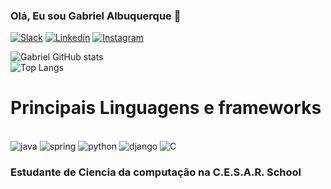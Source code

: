 
### Olá, Eu sou Gabriel Albuquerque 🎲

[![Slack](https://img.shields.io/badge/Slack-4A154B?style=for-the-badge&logo=slack&logoColor=white)](https://app.slack.com/client/T94NN49B5) [![Linkedin](https://img.shields.io/badge/LinkedIn-0077B5?style=for-the-badge&logo=linkedin&logoColor=white)](https://www.linkedin.com/in/gabriel-albuquerque-04878b296/) [![Instagram](https://img.shields.io/badge/Instagram-E4405F?style=for-the-badge&logo=instagram&logoColor=white)](https://www.instagram.com/g4el_mca?igsh=MWd6cjAxaDJodmFyMw%3D%3D&utm_source=qr)

![Gabriel GitHub stats](https://github-readme-stats.vercel.app/api?username=deadcube04&show_icons=true&theme=dark)
<br>
![Top Langs](https://github-readme-stats.vercel.app/api/top-langs/?username=deadcube04&layout=compact&icons=true&theme=dark)

# Principais Linguagens e frameworks
<div style = "display: inline_block"><br>
<img alt="java" src="https://img.shields.io/badge/Java-ED8B00?style=for-the-badge&logo=openjdk&logoColor=white" />
<img alt="spring" src="https://img.shields.io/badge/Spring-6DB33F?style=for-the-badge&logo=spring&logoColor=white" />
<img alt="python" src="https://img.shields.io/badge/Python-14354C?style=for-the-badge&logo=python&logoColor=white" />
<img alt="django" src="https://img.shields.io/badge/Django-092E20?style=for-the-badge&logo=django&logoColor=white" />
<img alt="C" src="https://img.shields.io/badge/C-00599C?style=for-the-badge&logo=c&logoColor=white" />
</div> 

### Estudante de Ciencia da computação na C.E.S.A.R. School
